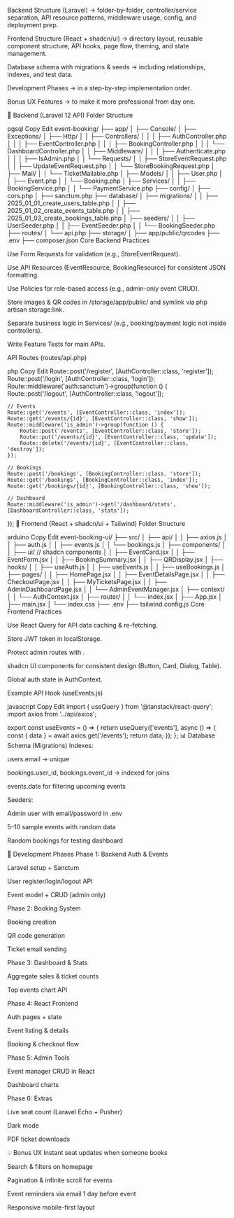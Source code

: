 Backend Structure (Laravel) → folder-by-folder, controller/service separation, API resource patterns, middleware usage, config, and deployment prep.

Frontend Structure (React + shadcn/ui) → directory layout, reusable component structure, API hooks, page flow, theming, and state management.

Database schema with migrations & seeds → including relationships, indexes, and test data.

Development Phases → in a step-by-step implementation order.

Bonus UX Features → to make it more professional from day one.

📂 Backend (Laravel 12 API)
Folder Structure

pgsql
Copy
Edit
event-booking/
├── app/
│   ├── Console/
│   ├── Exceptions/
│   ├── Http/
│   │   ├── Controllers/
│   │   │   ├── AuthController.php
│   │   │   ├── EventController.php
│   │   │   ├── BookingController.php
│   │   │   └── DashboardController.php
│   │   ├── Middleware/
│   │   │   ├── Authenticate.php
│   │   │   ├── IsAdmin.php
│   │   └── Requests/
│   │       ├── StoreEventRequest.php
│   │       ├── UpdateEventRequest.php
│   │       └── StoreBookingRequest.php
│   ├── Mail/
│   │   └── TicketMailable.php
│   ├── Models/
│   │   ├── User.php
│   │   ├── Event.php
│   │   └── Booking.php
│   ├── Services/
│   │   ├── BookingService.php
│   │   └── PaymentService.php
├── config/
│   ├── cors.php
│   ├── sanctum.php
├── database/
│   ├── migrations/
│   │   ├── 2025_01_01_create_users_table.php
│   │   ├── 2025_01_02_create_events_table.php
│   │   ├── 2025_01_03_create_bookings_table.php
│   ├── seeders/
│   │   ├── UserSeeder.php
│   │   ├── EventSeeder.php
│   │   └── BookingSeeder.php
├── routes/
│   └── api.php
├── storage/
│   ├── app/public/qrcodes
├── .env
├── composer.json
Core Backend Practices

Use Form Requests for validation (e.g., StoreEventRequest).

Use API Resources (EventResource, BookingResource) for consistent JSON formatting.

Use Policies for role-based access (e.g., admin-only event CRUD).

Store images & QR codes in /storage/app/public/ and symlink via php artisan storage:link.

Separate business logic in Services/ (e.g., booking/payment logic not inside controllers).

Write Feature Tests for main APIs.

API Routes (routes/api.php)

php
Copy
Edit
Route::post('/register', [AuthController::class, 'register']);
Route::post('/login', [AuthController::class, 'login']);
Route::middleware('auth:sanctum')->group(function () {
    Route::post('/logout', [AuthController::class, 'logout']);

    // Events
    Route::get('/events', [EventController::class, 'index']);
    Route::get('/events/{id}', [EventController::class, 'show']);
    Route::middleware('is_admin')->group(function () {
        Route::post('/events', [EventController::class, 'store']);
        Route::put('/events/{id}', [EventController::class, 'update']);
        Route::delete('/events/{id}', [EventController::class, 'destroy']);
    });

    // Bookings
    Route::post('/bookings', [BookingController::class, 'store']);
    Route::get('/bookings', [BookingController::class, 'index']);
    Route::get('/bookings/{id}', [BookingController::class, 'show']);

    // Dashboard
    Route::middleware('is_admin')->get('/dashboard/stats', [DashboardController::class, 'stats']);
});
📂 Frontend (React + shadcn/ui + Tailwind)
Folder Structure

arduino
Copy
Edit
event-booking-ui/
├── src/
│   ├── api/
│   │   ├── axios.js
│   │   ├── auth.js
│   │   ├── events.js
│   │   └── bookings.js
│   ├── components/
│   │   ├── ui/  // shadcn components
│   │   ├── EventCard.jsx
│   │   ├── EventForm.jsx
│   │   ├── BookingSummary.jsx
│   │   ├── QRDisplay.jsx
│   ├── hooks/
│   │   ├── useAuth.js
│   │   ├── useEvents.js
│   │   ├── useBookings.js
│   ├── pages/
│   │   ├── HomePage.jsx
│   │   ├── EventDetailsPage.jsx
│   │   ├── CheckoutPage.jsx
│   │   ├── MyTicketsPage.jsx
│   │   ├── AdminDashboardPage.jsx
│   │   └── AdminEventManager.jsx
│   ├── context/
│   │   └── AuthContext.jsx
│   ├── router/
│   │   └── index.jsx
│   ├── App.jsx
│   ├── main.jsx
│   └── index.css
├── .env
├── tailwind.config.js
Core Frontend Practices

Use React Query for API data caching & re-fetching.

Store JWT token in localStorage.

Protect admin routes with <PrivateRoute role="admin" />.

shadcn UI components for consistent design (Button, Card, Dialog, Table).

Global auth state in AuthContext.

Example API Hook (useEvents.js)

javascript
Copy
Edit
import { useQuery } from '@tanstack/react-query';
import axios from '../api/axios';

export const useEvents = () => {
  return useQuery(['events'], async () => {
    const { data } = await axios.get('/events');
    return data;
  });
};
📊 Database Schema (Migrations)
Indexes:

users.email → unique

bookings.user_id, bookings.event_id → indexed for joins

events.date for filtering upcoming events

Seeders:

Admin user with email/password in .env

5–10 sample events with random data

Random bookings for testing dashboard

🚀 Development Phases
Phase 1: Backend Auth & Events

Laravel setup + Sanctum

User register/login/logout API

Event model + CRUD (admin only)

Phase 2: Booking System

Booking creation

QR code generation

Ticket email sending

Phase 3: Dashboard & Stats

Aggregate sales & ticket counts

Top events chart API

Phase 4: React Frontend

Auth pages + state

Event listing & details

Booking & checkout flow

Phase 5: Admin Tools

Event manager CRUD in React

Dashboard charts

Phase 6: Extras

Live seat count (Laravel Echo + Pusher)

Dark mode

PDF ticket downloads

💡 Bonus UX
Instant seat updates when someone books

Search & filters on homepage

Pagination & infinite scroll for events

Event reminders via email 1 day before event

Responsive mobile-first layout